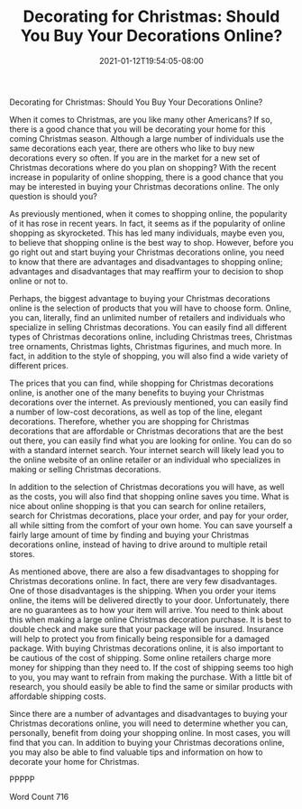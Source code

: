 ﻿---
title: "Decorating for Christmas:  Should You Buy Your Decorations Online?"
date: 2021-01-12T19:54:05-08:00
description: "Decorating for Christmas Tips for Web Success"
featured_image: "/images/Decorating for Christmas.jpg"
tags: ["Decorating for Christmas"]
---

Decorating for Christmas:  Should You Buy Your Decorations Online?

When it comes to Christmas, are you like many other Americans?  If so, there is a good chance that you will be decorating your home for this coming Christmas season. Although a large number of individuals use the same decorations each year, there are others who like to buy new decorations every so often.  If you are in the market for a new set of Christmas decorations where do you plan on shopping?  With the recent increase in popularity of online shopping, there is a good chance that you may be interested in buying your Christmas decorations online.  The only question is should you?

As previously mentioned, when it comes to shopping online, the popularity of it has rose in recent years.  In fact, it seems as if the popularity of online shopping as skyrocketed.  This has led many individuals, maybe even you, to believe that shopping online is the best way to shop. However, before you go right out and start buying your Christmas decorations online, you need to know that there are advantages and disadvantages to shopping online; advantages and disadvantages that may reaffirm your to decision to shop online or not to.  

Perhaps, the biggest advantage to buying your Christmas decorations online is the selection of products that you will have to choose form.  Online, you can, literally, find an unlimited number of retailers and individuals who specialize in selling Christmas decorations.  You can easily find all different types of Christmas decorations online, including Christmas trees, Christmas tree ornaments, Christmas lights, Christmas figurines, and much more. In fact, in addition to the style of shopping, you will also find a wide variety of different prices.  

The prices that you can find, while shopping for Christmas decorations online, is another one of the many benefits to buying your Christmas decorations over the internet.  As previously mentioned, you can easily find a number of low-cost decorations, as well as top of the line, elegant decorations. Therefore, whether you are shopping for Christmas decorations that are affordable or Christmas decorations that are the best out there, you can easily find what you are looking for online.  You can do so with a standard internet search. Your internet search will likely lead you to the online website of an online retailer or an individual who specializes in making or selling Christmas decorations.  

In addition to the selection of Christmas decorations you will have, as well as the costs, you will also find that shopping online saves you time. What is nice about online shopping is that you can search for online retailers, search for Christmas decorations, place your order, and pay for your order, all while sitting from the comfort of your own home.  You can save yourself a fairly large amount of time by finding and buying your Christmas decorations online, instead of having to drive around to multiple retail stores.  

As mentioned above, there are also a few disadvantages to shopping for Christmas decorations online. In fact, there are very few disadvantages.  One of those disadvantages is the shipping.  When you order your items online, the items will be delivered directly to your door.  Unfortunately, there are no guarantees as to how your item will arrive.  You need to think about this when making a large online Christmas decoration purchase.  It is best to double check and make sure that your package will be insured.  Insurance will help to protect you from finically being responsible for a damaged package.  With buying Christmas decorations online, it is also important to be cautious of the cost of shipping. Some online retailers charge more money for shipping than they need to.  If the cost of shipping seems too high to you, you may want to refrain from making the purchase. With a little bit of research, you should easily be able to find the same or similar products with affordable shipping costs. 

Since there are a number of advantages and disadvantages to buying your Christmas decorations online, you will need to determine whether you can, personally, benefit from doing your shopping online.  In most cases, you will find that you can. In addition to buying your Christmas decorations online, you may also be able to find valuable tips and information on how to decorate your home for Christmas.  

PPPPP

Word Count 716


